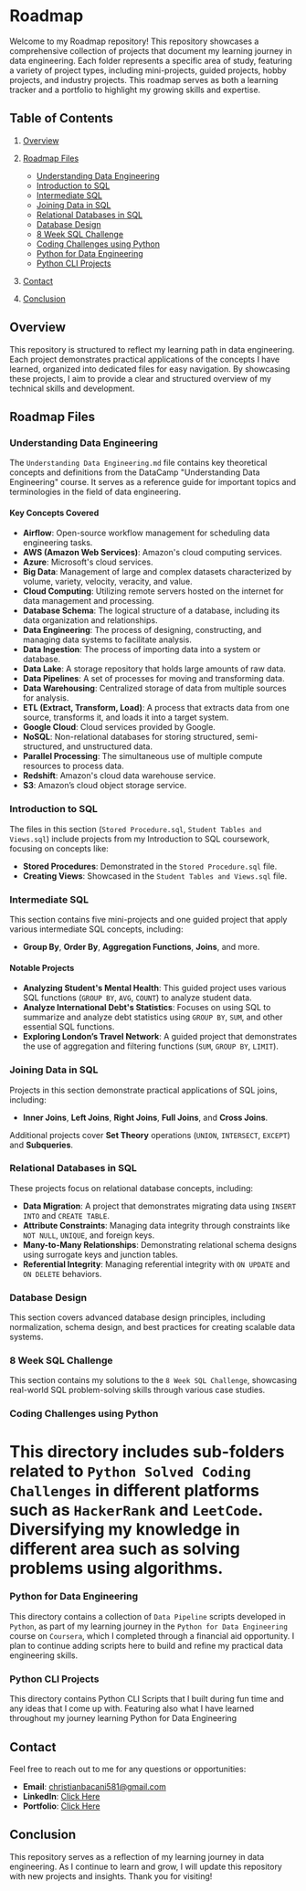 # Roadmap

Welcome to my Roadmap repository! This repository showcases a comprehensive collection of projects that document my learning journey in data engineering. Each folder represents a specific area of study, featuring a variety of project types, including mini-projects, guided projects, hobby projects, and industry projects. This roadmap serves as both a learning tracker and a portfolio to highlight my growing skills and expertise.

## Table of Contents
1. [Overview](#overview)
2. [Roadmap Files](#roadmap-files)
   - [Understanding Data Engineering](#understanding-data-engineering)
   - [Introduction to SQL](#introduction-to-sql)
   - [Intermediate SQL](#intermediate-sql)
   - [Joining Data in SQL](#joining-data-in-sql)
   - [Relational Databases in SQL](#relational-databases-in-sql)
   - [Database Design](#database-design)
   - [8 Week SQL Challenge](#8-week-sql-challenge)
   - [Coding Challenges using Python](#coding-challenges-using-python)
   - [Python for Data Engineering](#python-for-data-engineering)
   - [Python CLI Projects](#python-cli-projects)
     
3. [Contact](#contact)
4. [Conclusion](#conclusion)

## Overview

This repository is structured to reflect my learning path in data engineering. Each project demonstrates practical applications of the concepts I have learned, organized into dedicated files for easy navigation. By showcasing these projects, I aim to provide a clear and structured overview of my technical skills and development.

## Roadmap Files

### Understanding Data Engineering

The `Understanding Data Engineering.md` file contains key theoretical concepts and definitions from the DataCamp "Understanding Data Engineering" course. It serves as a reference guide for important topics and terminologies in the field of data engineering.

#### Key Concepts Covered

- **Airflow**: Open-source workflow management for scheduling data engineering tasks.
- **AWS (Amazon Web Services)**: Amazon's cloud computing services.
- **Azure**: Microsoft's cloud services.
- **Big Data**: Management of large and complex datasets characterized by volume, variety, velocity, veracity, and value.
- **Cloud Computing**: Utilizing remote servers hosted on the internet for data management and processing.
- **Database Schema**: The logical structure of a database, including its data organization and relationships.
- **Data Engineering**: The process of designing, constructing, and managing data systems to facilitate analysis.
- **Data Ingestion**: The process of importing data into a system or database.
- **Data Lake**: A storage repository that holds large amounts of raw data.
- **Data Pipelines**: A set of processes for moving and transforming data.
- **Data Warehousing**: Centralized storage of data from multiple sources for analysis.
- **ETL (Extract, Transform, Load)**: A process that extracts data from one source, transforms it, and loads it into a target system.
- **Google Cloud**: Cloud services provided by Google.
- **NoSQL**: Non-relational databases for storing structured, semi-structured, and unstructured data.
- **Parallel Processing**: The simultaneous use of multiple compute resources to process data.
- **Redshift**: Amazon's cloud data warehouse service.
- **S3**: Amazon’s cloud object storage service.

### Introduction to SQL

The files in this section (`Stored Procedure.sql`, `Student Tables and Views.sql`) include projects from my Introduction to SQL coursework, focusing on concepts like:

- **Stored Procedures**: Demonstrated in the `Stored Procedure.sql` file.
- **Creating Views**: Showcased in the `Student Tables and Views.sql` file.

### Intermediate SQL

This section contains five mini-projects and one guided project that apply various intermediate SQL concepts, including:

- **Group By**, **Order By**, **Aggregation Functions**, **Joins**, and more.

#### Notable Projects
- **Analyzing Student's Mental Health**: This guided project uses various SQL functions (`GROUP BY`, `AVG`, `COUNT`) to analyze student data.
- **Analyze International Debt's Statistics**: Focuses on using SQL to summarize and analyze debt statistics using `GROUP BY`, `SUM`, and other essential SQL functions.
- **Exploring London’s Travel Network**: A guided project that demonstrates the use of aggregation and filtering functions (`SUM`, `GROUP BY`, `LIMIT`).

### Joining Data in SQL

Projects in this section demonstrate practical applications of SQL joins, including:

- **Inner Joins**, **Left Joins**, **Right Joins**, **Full Joins**, and **Cross Joins**.

Additional projects cover **Set Theory** operations (`UNION`, `INTERSECT`, `EXCEPT`) and **Subqueries**.

### Relational Databases in SQL

These projects focus on relational database concepts, including:

- **Data Migration**: A project that demonstrates migrating data using `INSERT INTO` and `CREATE TABLE`.
- **Attribute Constraints**: Managing data integrity through constraints like `NOT NULL`, `UNIQUE`, and foreign keys.
- **Many-to-Many Relationships**: Demonstrating relational schema designs using surrogate keys and junction tables.
- **Referential Integrity**: Managing referential integrity with `ON UPDATE` and `ON DELETE` behaviors.

### Database Design

This section covers advanced database design principles, including normalization, schema design, and best practices for creating scalable data systems.

### 8 Week SQL Challenge

This section contains my solutions to the `8 Week SQL Challenge`, showcasing real-world SQL problem-solving skills through various case studies.

### Coding Challenges using Python

# This directory includes sub-folders related to `Python Solved Coding Challenges` in different platforms such as `HackerRank` and `LeetCode`. Diversifying my knowledge in different area such as solving problems using algorithms.

### Python for Data Engineering

This directory contains a collection of `Data Pipeline` scripts developed in `Python`, as part of my learning journey in the `Python for Data Engineering` course on `Coursera`, which I completed through a financial aid opportunity. I plan to continue adding scripts here to build and refine my practical data engineering skills.

### Python CLI Projects

This directory contains Python CLI Scripts that I built during fun time and any ideas that I come up with. Featuring also what I have learned throughout my journey learning Python for Data Engineering

## Contact

Feel free to reach out to me for any questions or opportunities:

- **Email**: christianbacani581@gmail.com
- **LinkedIn**: [Click Here](https://www.linkedin.com/in/christianebacani/)
- **Portfolio**: [Click Here](https://www.datacamp.com/portfolio/christianebacani)

## Conclusion

This repository serves as a reflection of my learning journey in data engineering. As I continue to learn and grow, I will update this repository with new projects and insights. Thank you for visiting!
